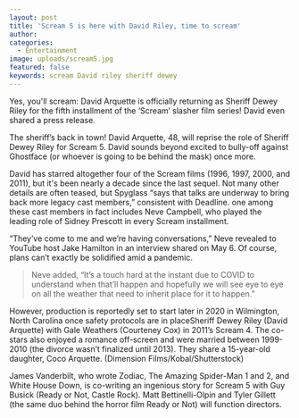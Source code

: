 ```yaml
---
layout: post
title: 'Scream 5 is here with David Riley, time to scream'
author:
categories:
  - Entertainment
image: uploads/scream5.jpg
featured: false
keywords: scream David riley sheriff dewey
---
```


Yes, you'll scream: David Arquette is officially returning as Sheriff Dewey Riley for the fifth installment of the ‘Scream’ slasher film series! David even shared a press release.

The sheriff’s back in town! David Arquette, 48, will reprise the role of Sheriff Dewey Riley for Scream 5. David sounds beyond excited to bully-off against Ghostface (or whoever is going to be behind the mask) once more.

David has starred altogether four of the Scream films (1996, 1997, 2000, and 2011), but it's been nearly a decade since the last sequel. Not many other details are often teased, but Spyglass “says that talks are underway to bring back more legacy cast members,” consistent with Deadline. one among these cast members in fact includes Neve Campbell, who played the leading role of Sidney Prescott in every Scream installment.

“They’ve come to me and we’re having conversations,” Neve revealed to YouTube host Jake Hamilton in an interview shared on May 6. Of course, plans can’t exactly be solidified amid a pandemic.

> Neve added, “It’s a touch hard at the instant due to COVID to understand when that’ll happen and hopefully we will see eye to eye on all the weather that need to inherit place for it to happen.” 

However, production is reportedly set to start later in 2020 in Wilmington, North Carolina once safety protocols are in placeSheriff Dewey Riley (David Arquette) with Gale Weathers (Courteney Cox) in 2011’s Scream 4. The co-stars also enjoyed a romance off-screen and were married between 1999-2010 (the divorce wasn’t finalized until 2013). They share a 15-year-old daughter, Coco Arquette. (Dimension Films/Kobal/Shutterstock)

James Vanderbilt, who wrote Zodiac, The Amazing Spider-Man 1 and 2, and White House Down, is co-writing an ingenious story for Scream 5 with Guy Busick (Ready or Not, Castle Rock). Matt Bettinelli-Olpin and Tyler Gillett (the same duo behind the horror film Ready or Not) will function directors.



